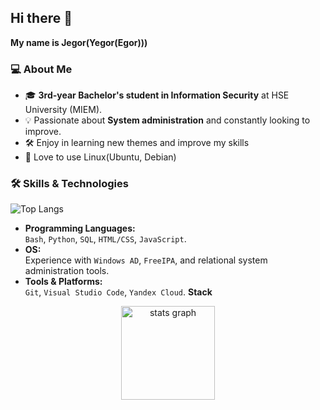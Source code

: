## Hi there 👋


**My name is Jegor(Yegor(Egor)))**
### 💻 About Me
- 🎓 **3rd-year Bachelor's student in Information Security** at HSE University (MIEM).
- 💡 Passionate about **System administration** and constantly looking to improve.
- 🛠️ Enjoy in learning new themes and improve my skills
- 🔭 Love to use Linux(Ubuntu, Debian)
  
### 🛠️ Skills & Technologies
![Top Langs](https://github-readme-stats.vercel.app/api/top-langs/?username=JegorCo&layout=compact&langs_count=10)
- **Programming Languages:**  
  `Bash`, `Python`, `SQL`, `HTML/CSS`, `JavaScript`.
- **OS:**  
  Experience with `Windows AD`, `FreeIPA`, and relational system administration tools.
- **Tools & Platforms:**  
  `Git`, `Visual Studio Code`, `Yandex Cloud`.
**Stack**
  
<div align="center">
   <img src="https://skillicons.dev/icons?i=python,bash,ubuntu,debian,js,docker" height="150" alt="stats graph"  />
</div>
  

<!--
Here are some ideas to get you started:

- 🔭 I’m currently working on ...
- 🌱 I’m currently learning ...
- 👯 I’m looking to collaborate on ...
- 🤔 I’m looking for help with ...
- 💬 Ask me about ...
- 📫 How to reach me: ...
- 😄 Pronouns: ...
- ⚡ Fun fact: ...
-->
